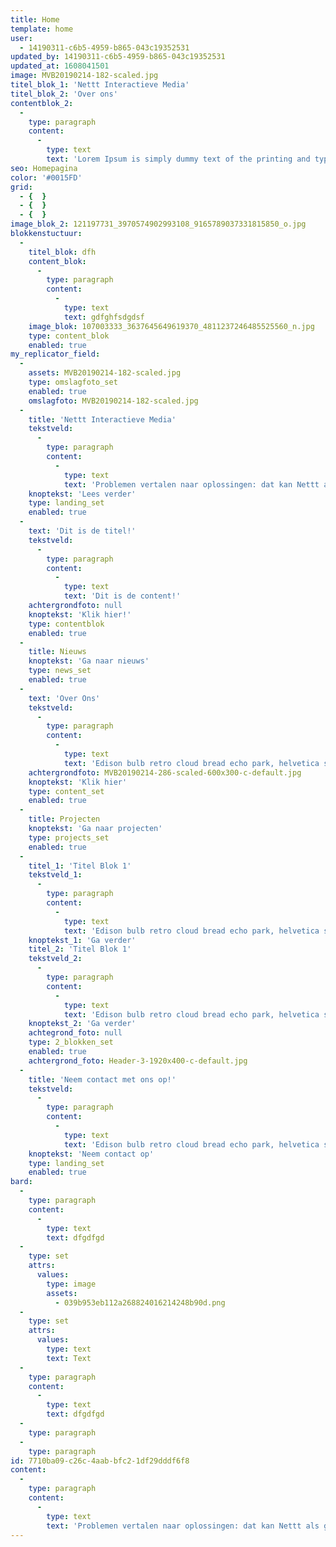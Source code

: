 ```yaml
---
title: Home
template: home
user:
  - 14190311-c6b5-4959-b865-043c19352531
updated_by: 14190311-c6b5-4959-b865-043c19352531
updated_at: 1608041501
image: MVB20190214-182-scaled.jpg
titel_blok_1: 'Nettt Interactieve Media'
titel_blok_2: 'Over ons'
contentblok_2:
  -
    type: paragraph
    content:
      -
        type: text
        text: 'Lorem Ipsum is simply dummy text of the printing and typesetting industry. Lorem Ipsum has been the industry''s standard dummy text ever since the 1500s, when an unknown printer took a galley of type and scrambled it to make a type specimen book. It has survived not only five centuries, but also the leap into electronic typesetting, remaining essentially unchanged. It was popularised in the 1960s with the release of Letraset sheets containing Lorem Ipsum passages, and more recently with desktop publishing software like Aldus PageMaker including versions of Lorem Ipsum.'
seo: Homepagina
color: '#0015FD'
grid:
  - {  }
  - {  }
  - {  }
image_blok_2: 121197731_3970574902993108_9165789037331815850_o.jpg
blokkenstuctuur:
  -
    titel_blok: dfh
    content_blok:
      -
        type: paragraph
        content:
          -
            type: text
            text: gdfghfsdgdsf
    image_blok: 107003333_3637645649619370_4811237246485525560_n.jpg
    type: content_blok
    enabled: true
my_replicator_field:
  -
    assets: MVB20190214-182-scaled.jpg
    type: omslagfoto_set
    enabled: true
    omslagfoto: MVB20190214-182-scaled.jpg
  -
    title: 'Nettt Interactieve Media'
    tekstveld:
      -
        type: paragraph
        content:
          -
            type: text
            text: 'Problemen vertalen naar oplossingen: dat kan Nettt als geen ander. Van A tot Z luisteren wij naar uw wensen en denken wij actief en creatief met u mee. Een advies kunnen wij pas geven als wij weten wie u bent, wat u doet, wat u wil uitstralen en welk resultaat u beoogt. Dankzij onze vergaande kennis van de nieuwste ontwikkelingen brengen wij u volledig op de hoogte van de laatste trends. Daarbij kunt u rekenen op een persoonlijke begeleiding.'
    knoptekst: 'Lees verder'
    type: landing_set
    enabled: true
  -
    text: 'Dit is de titel!'
    tekstveld:
      -
        type: paragraph
        content:
          -
            type: text
            text: 'Dit is de content!'
    achtergrondfoto: null
    knoptekst: 'Klik hier!'
    type: contentblok
    enabled: true
  -
    title: Nieuws
    knoptekst: 'Ga naar nieuws'
    type: news_set
    enabled: true
  -
    text: 'Over Ons'
    tekstveld:
      -
        type: paragraph
        content:
          -
            type: text
            text: 'Edison bulb retro cloud bread echo park, helvetica stumptown taiyaki taxidermy 90''s cronut +1 kinfolk. Single-origin coffee ennui shaman taiyaki vape DIY tote bag drinking vinegar cronut adaptogen squid fanny pack vaporware. Man bun next level coloring book skateboard four loko knausgaard. Kitsch keffiyeh master cleanse direct trade indigo juice before they sold out gentrify plaid gastropub normcore XOXO 90''s pickled cindigo jean shorts. Slow-carb next level shoindigoitch ethical authentic, yr scenester sriracha forage franzen organic drinking vinegar.'
    achtergrondfoto: MVB20190214-286-scaled-600x300-c-default.jpg
    knoptekst: 'Klik hier'
    type: content_set
    enabled: true
  -
    title: Projecten
    knoptekst: 'Ga naar projecten'
    type: projects_set
    enabled: true
  -
    titel_1: 'Titel Blok 1'
    tekstveld_1:
      -
        type: paragraph
        content:
          -
            type: text
            text: 'Edison bulb retro cloud bread echo park, helvetica stumptown taiyaki taxidermy 90''s cronut +1 kinfolk. Single-origin coffee ennui shaman taiyaki vape DIY tote bag drinking vinegar cronut adaptogen squid fanny pack vaporware. Man bun next level coloring book skateboard four loko knausgaard.'
    knoptekst_1: 'Ga verder'
    titel_2: 'Titel Blok 1'
    tekstveld_2:
      -
        type: paragraph
        content:
          -
            type: text
            text: 'Edison bulb retro cloud bread echo park, helvetica stumptown taiyaki taxidermy 90''s cronut +1 kinfolk. Single-origin coffee ennui shaman taiyaki vape DIY tote bag drinking vinegar cronut adaptogen squid fanny pack vaporware. Man bun next level coloring book skateboard four loko knausgaard. '
    knoptekst_2: 'Ga verder'
    achtegrond_foto: null
    type: 2_blokken_set
    enabled: true
    achtergrond_foto: Header-3-1920x400-c-default.jpg
  -
    title: 'Neem contact met ons op!'
    tekstveld:
      -
        type: paragraph
        content:
          -
            type: text
            text: 'Edison bulb retro cloud bread echo park, helvetica stumptown taiyaki taxidermy 90''s cronut +1 kinfolk. Single-origin coffee ennui shaman taiyaki vape DIY tote bag drinking vinegar cronut adaptogen squid fanny pack vaporware. Man bun next level coloring book skateboard four loko knausgaard. '
    knoptekst: 'Neem contact op'
    type: landing_set
    enabled: true
bard:
  -
    type: paragraph
    content:
      -
        type: text
        text: dfgdfgd
  -
    type: set
    attrs:
      values:
        type: image
        assets:
          - 039b953eb112a268824016214248b90d.png
  -
    type: set
    attrs:
      values:
        type: text
        text: Text
  -
    type: paragraph
    content:
      -
        type: text
        text: dfgdfgd
  -
    type: paragraph
  -
    type: paragraph
id: 7710ba09-c26c-4aab-bfc2-1df29dddf6f8
content:
  -
    type: paragraph
    content:
      -
        type: text
        text: 'Problemen vertalen naar oplossingen: dat kan Nettt als geen ander. Van A tot Z luisteren wij naar uw wensen en denken wij actief en creatief met u mee. Een advies kunnen wij pas geven als wij weten wie u bent, wat u doet, wat u wil uitstralen en welk resultaat u beoogt. Dankzij onze vergaande kennis van de nieuwste ontwikkelingen brengen wij u volledig op de hoogte van de laatste trends. Daarbij kunt u rekenen op een persoonlijke begeleiding.'
---
```


